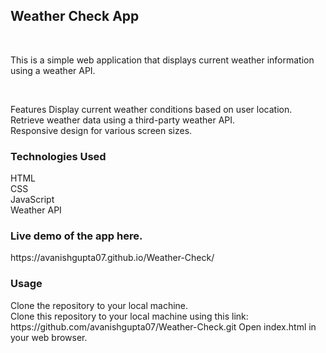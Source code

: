 <h2> Weather Check App</h2>

</br>

This is a simple web application that displays current weather information using a weather API.


</br>




Features
Display current weather conditions based on user location.
</br>
Retrieve weather data using a third-party weather API.
</br>
Responsive design for various screen sizes.
</br>


<h3>Technologies Used</h3>
HTML</br>CSS</br>JavaScript</br>Weather API 

<h3>Live demo of the app here.</h3>   https://avanishgupta07.github.io/Weather-Check/

</br>

<h3>Usage</h3>
Clone the repository to your local machine.

</br>
Clone this repository to your local machine using this link:   https://github.com/avanishgupta07/Weather-Check.git
Open index.html in your web browser.

